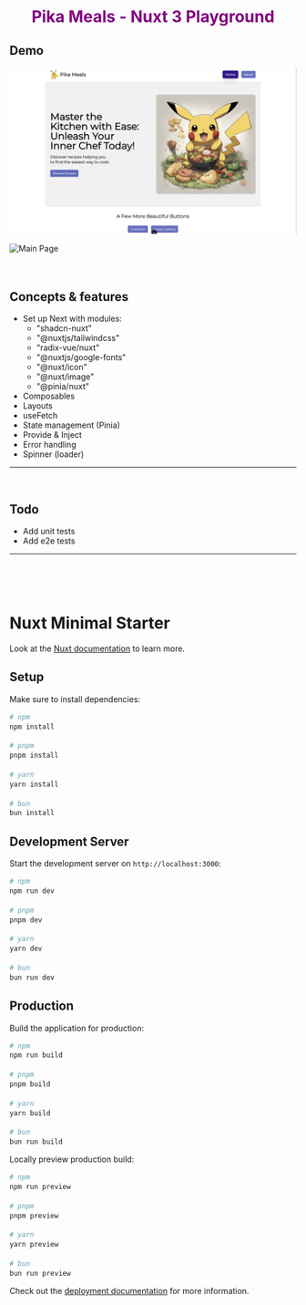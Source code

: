 <h1 align="center" style="color: purple;">Pika Meals - Nuxt 3 Playground</h1>



## Demo
![Main Page](public/demo/mainPage.png)

![Main Page](public/demo/recipes.png)
<br/>
<br/>
<br/>

## Concepts & features
- Set up Next with modules:
  - "shadcn-nuxt"
  - "@nuxtjs/tailwindcss"
  - "radix-vue/nuxt"
  - "@nuxtjs/google-fonts"
  - "@nuxt/icon"
  - "@nuxt/image"
  - "@pinia/nuxt"
- Composables
- Layouts
- useFetch
- State management (Pinia)
- Provide & Inject
- Error handling
- Spinner (loader)
<hr/>
<br/>

## Todo
- Add unit tests
- Add e2e tests
<hr/>
<br/>
<br/>
<br/>


# Nuxt Minimal Starter

Look at the [Nuxt documentation](https://nuxt.com/docs/getting-started/introduction) to learn more.

## Setup

Make sure to install dependencies:

```bash
# npm
npm install

# pnpm
pnpm install

# yarn
yarn install

# bun
bun install
```

## Development Server

Start the development server on `http://localhost:3000`:

```bash
# npm
npm run dev

# pnpm
pnpm dev

# yarn
yarn dev

# bun
bun run dev
```

## Production

Build the application for production:

```bash
# npm
npm run build

# pnpm
pnpm build

# yarn
yarn build

# bun
bun run build
```

Locally preview production build:

```bash
# npm
npm run preview

# pnpm
pnpm preview

# yarn
yarn preview

# bun
bun run preview
```

Check out the [deployment documentation](https://nuxt.com/docs/getting-started/deployment) for more information.
